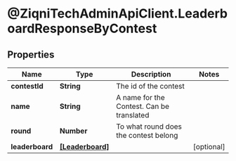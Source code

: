 # @ZiqniTechAdminApiClient.LeaderboardResponseByContest

## Properties

Name | Type | Description | Notes
------------ | ------------- | ------------- | -------------
**contestId** | **String** | The id of the contest | 
**name** | **String** | A name for the Contest. Can be translated | 
**round** | **Number** | To what round does the contest belong | 
**leaderboard** | [**[Leaderboard]**](Leaderboard.md) |  | [optional] 



